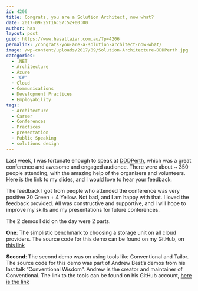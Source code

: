 ```yaml
---
id: 4206
title: Congrats, you are a Solution Architect, now what?
date: 2017-09-25T16:57:52+00:00
author: has
layout: post
guid: https://www.hasaltaiar.com.au/?p=4206
permalink: /congrats-you-are-a-solution-architect-now-what/
image: /wp-content/uploads/2017/09/Solution-Architecture-DDDPerth.jpg
categories:
  - .NET
  - Architecture
  - Azure
  - 'C#'
  - Cloud
  - Communications
  - Development Practices
  - Employability
tags:
  - Architecture
  - Career
  - Conferences
  - Practices
  - presentation
  - Public Speaking
  - solutions design
---
```


Last week, I was fortunate enough to speak at <a href="https://dddperth.com/" target="_blank">DDDPerth</a>, which was a great conference and awesome and engaged audience. There were about ~ 350 people attending, with the amazing help of the organisers and volunteers. Here is the link to my slides, and I would love to hear your feedback: 



The feedback I got from people who attended the conference was very positive 20 Green + 4 Yellow. Not bad, and I am happy with that. I loved the feedback provided. All was constructive and supportive, and I will hope to improve my skills and my presentations for future conferences. 

The 2 demos I did on the day were 2 parts. 

**One**: The simplistic benchmark to choosing a storage unit on all cloud providers. The source code for this demo can be found on my GitHub, on <a href="https://github.com/has-taiar/dddPerth" target="_blank">this link</a>

**Second**: The second demo was on using tools like Conventional and Tailor. The source code for this demo was part of Andrew Best&#8217;s demos from his last talk &#8220;Conventional Wisdom&#8221;. Andrew is the creator and maintainer of Conventional. The link to the tools can be found on his GitHub account, <a href="https://github.com/andrewabest/Conventional.Samples" target="_blank">here is the link</a>
